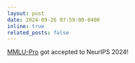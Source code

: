 ```yaml
---
layout: post
date: 2024-09-26 07:59:00-0400
inline: true
related_posts: false
---
```


<a href="https://arxiv.org/abs/2406.01574">MMLU-Pro</a> got accepted to NeurIPS 2024!
